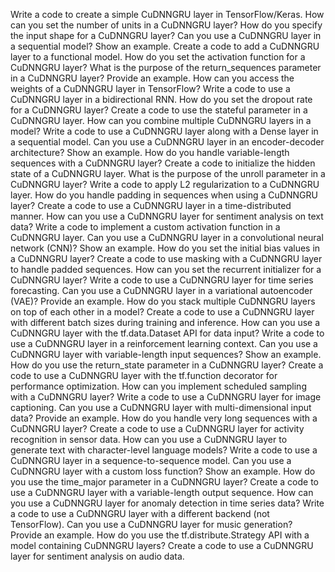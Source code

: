 Write a code to create a simple CuDNNGRU layer in TensorFlow/Keras.
How can you set the number of units in a CuDNNGRU layer?
How do you specify the input shape for a CuDNNGRU layer?
Can you use a CuDNNGRU layer in a sequential model? Show an example.
Create a code to add a CuDNNGRU layer to a functional model.
How do you set the activation function for a CuDNNGRU layer?
What is the purpose of the return_sequences parameter in a CuDNNGRU layer? Provide an example.
How can you access the weights of a CuDNNGRU layer in TensorFlow?
Write a code to use a CuDNNGRU layer in a bidirectional RNN.
How do you set the dropout rate for a CuDNNGRU layer?
Create a code to use the stateful parameter in a CuDNNGRU layer.
How can you combine multiple CuDNNGRU layers in a model?
Write a code to use a CuDNNGRU layer along with a Dense layer in a sequential model.
Can you use a CuDNNGRU layer in an encoder-decoder architecture? Show an example.
How do you handle variable-length sequences with a CuDNNGRU layer?
Create a code to initialize the hidden state of a CuDNNGRU layer.
What is the purpose of the unroll parameter in a CuDNNGRU layer?
Write a code to apply L2 regularization to a CuDNNGRU layer.
How do you handle padding in sequences when using a CuDNNGRU layer?
Create a code to use a CuDNNGRU layer in a time-distributed manner.
How can you use a CuDNNGRU layer for sentiment analysis on text data?
Write a code to implement a custom activation function in a CuDNNGRU layer.
Can you use a CuDNNGRU layer in a convolutional neural network (CNN)? Show an example.
How do you set the initial bias values in a CuDNNGRU layer?
Create a code to use masking with a CuDNNGRU layer to handle padded sequences.
How can you set the recurrent initializer for a CuDNNGRU layer?
Write a code to use a CuDNNGRU layer for time series forecasting.
Can you use a CuDNNGRU layer in a variational autoencoder (VAE)? Provide an example.
How do you stack multiple CuDNNGRU layers on top of each other in a model?
Create a code to use a CuDNNGRU layer with different batch sizes during training and inference.
How can you use a CuDNNGRU layer with the tf.data.Dataset API for data input?
Write a code to use a CuDNNGRU layer in a reinforcement learning context.
Can you use a CuDNNGRU layer with variable-length input sequences? Show an example.
How do you use the return_state parameter in a CuDNNGRU layer?
Create a code to use a CuDNNGRU layer with the tf.function decorator for performance optimization.
How can you implement scheduled sampling with a CuDNNGRU layer?
Write a code to use a CuDNNGRU layer for image captioning.
Can you use a CuDNNGRU layer with multi-dimensional input data? Provide an example.
How do you handle very long sequences with a CuDNNGRU layer?
Create a code to use a CuDNNGRU layer for activity recognition in sensor data.
How can you use a CuDNNGRU layer to generate text with character-level language models?
Write a code to use a CuDNNGRU layer in a sequence-to-sequence model.
Can you use a CuDNNGRU layer with a custom loss function? Show an example.
How do you use the time_major parameter in a CuDNNGRU layer?
Create a code to use a CuDNNGRU layer with a variable-length output sequence.
How can you use a CuDNNGRU layer for anomaly detection in time series data?
Write a code to use a CuDNNGRU layer with a different backend (not TensorFlow).
Can you use a CuDNNGRU layer for music generation? Provide an example.
How do you use the tf.distribute.Strategy API with a model containing CuDNNGRU layers?
Create a code to use a CuDNNGRU layer for sentiment analysis on audio data.